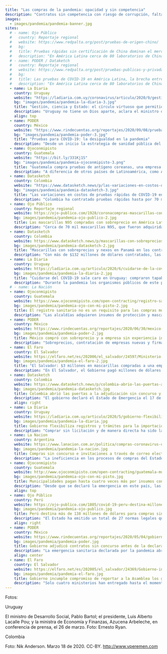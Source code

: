```yaml
---
title: "Las compras de la pandemia: opacidad y sin competencia"
description: "Contratos sin competencia con riesgo de corrupción, falta de transparencia, sobrecostos en las compras públicas y la flexibilización de los estándares de calidad en las importaciones son los principales hallazgos del análisis de cerca de 100 normas legales como parte de una investigación regional realizada por la Red de Periodistas de América Latina para la Transparencia y la Anticorrupción, conformada por OjoPúblico de Perú, la diaria de Uruguay, El Faro de El Salvador, Datasketch de Colombia, La Nación de Argentina, PODER de México y Ojoconmipisto de Guatemala."
images:
  - images/pandemia/pandemia-banner.jpg
sites:
  # - name: Ojo Público
  #   country: Reportaje regional
  #   website: https://www.redpalta.org/post/pruebas-de-origen-chino/
  #   bg: 
  #   title: Pruebas rápidas sin certificación de China dominan el mercado de América Latina
  #   description: "En América Latina cerca de 80 laboratorios de China han vendido, importado o recibido autorización para sus pruebas rápidas de Covid-19. Sin embargo, el 93% de estos test serológicos no cuentan con certificación sanitaria en su país de origen."
  # - name: PODER / Dataketch
  #   country: Reportaje regional
  #   website: https://www.redpalta.org/post/pruebas-publicas-y-privadas/
  #   bg: 
  #   title: Las pruebas de COVID-19 en América Latina, la brecha entre el sistema público y el privado
  #   description: "En América Latina cerca de 80 laboratorios de China han vendido, importado o recibido autorización para sus pruebas rápidas de Covid-19. Sin embargo, el 93% de estos test serológicos no cuentan con certificación sanitaria en su país de origen."
  - name: La Diaria
    country: Uruguay
    website: "https://ladiaria.com.uy/coronavirus/articulo/2020/9/gestion-ciencia-y-estado-el-circulo-virtuoso-que-permitio-a-uruguay-combatir-el-coronavirus/"
    bg: "images/pandemia/pandemia-la-diaria-3.jpg"
    title: "Gestión, ciencia y Estado: el círculo virtuoso que permitió a Uruguay combatir el coronavirus"
    description: "Uruguay no tiene un Dios aparte, aclara el ministro de Salud Pública de ese país, Daniel Salinas. Un Estado fuerte, un sistema de salud integrado, una accesibilidad amplia a pruebas diagnósticas y la fuerte contribución de la academia y la ciencia nacionales son algunos de los factores que explican los buenos resultados de Uruguay en la contención de la pandemia. Los laboratorios públicos de ese país realizan casi el 50% de las pruebas de Covid-19, y el 54% de los test aplicados fueron desarrollados por científicos nacionales."
    align: top
  - name: PODER
    country: México
    website: "https://www.rindecuentas.org/reportajes/2020/09/08/pruebas-para-covid-19-la-desigualdad-en-la-pandemia/"
    bg: "images/pandemia/pandemia-poder-3.jpg"
    title: "Pruebas para COVID-19: la desigualdad en la pandemia"
    description: "Desde un inicio la estrategia de sanidad pública del gobierno federal fue la de hacer pruebas moleculares únicamente y no hacer pruebas masivas, lo cual le ha traído críticas, pues según expertos, la magnitud de la pandemia queda subrepresentada. La realidad es que para aquellas personas contagiadas con el virus Sars-CoV2, la única forma de saber que lo están es a través de las pruebas, con las moleculares que son más efectivas, o con las rápidas que son más baratas pero menos exactas. Existe una tercera opción, pero sólo para quienes se atienden en hospitales militares: las pruebas compradas por la Secretaría de la Defensa Nacional (SEDENA) que son moleculares pero de tan alta tecnología que pueden arrojar un resultado en sólo 45 minutos."
  - name: Ojoconmipisto
    country: Guatemala
    website: "https://bit.ly/331Kj1S"
    bg: "images/pandemia/pandemia-ojoconmipisto-3.png"
    title: "Guatemala compra pruebas de antígeno coreanas, una empresa controla el mercado"
    description: "A diferencia de otros países de Latinoamérica, como Argentina y Perú que optan por comprar pruebas rápidas de China o Estados Unidos, Guatemala se inclina por las que proveen Boditech Med Inc, SD Biosensor y Biocredit Rapigen, fabricadas en Corea del Sur. El 96 por ciento de estos insumos registrados en  Guatecompras fueron para adquirir las de SD Biosensor, una marca que según el registro del ministerio de Salud solo lo importa Labymed S.A. Las otras dos, Rapigen y Bioditech, representan el resto"
  - name: Datasketch
    country: Colombia
    website: "https://www.datasketch.news/p/las-variaciones-en-costos-de-pruebas-rapidas-de-covid-19-en-colombia"
    bg: "images/pandemia/pandemia-datasketch-3.jpg"
    title: "Las variaciones en costos de pruebas rápidas de COVID-19 en Colombia"
    description: "Colombia ha contratado pruebas rápidas hasta por 70 mil pesos (18 dólares). Datasketch analizó 63 contratos de entidades del Estado que adquirieron pruebas de COVID-19 (PCR o rápidas) para saber cuáles son sus proveedores locales, cuántas pruebas se han comprado y de dónde vienen."
  - name: Ojo Público
    country: Reportaje regional
    website: https://ojo-publico.com/1928/coronacompras-mascarillas-con-sobreprecio-en-america-latina
    bg: images/pandemia/pandemia-ojo-publico-2.jpg
    title: Las mascarillas N95 compradas con sobreprecio en América Latina
    description: "Cerca de 70 mil mascarillas N95, que fueron adquiridas por Argentina, Colombia, México, Perú y Uruguay costaron hasta dos veces más que el valor unitario promedio de estos respiradores en la región. El sobreprecio de trece de estas adquisiciones representó un gasto adicional de más de US$250 mil por parte de las autoridades de estos países."
  - name: Datasketch
    country: Colombia
    website: https://www.datasketch.news/p/mascarillas-con-sobreprecios-y-nexos-en-panama-en-los-contratos-por-covid-19
    bg: images/pandemia/pandemia-datasketch-2.jpg
    title: "Mascarillas con sobreprecios y nexos en Panamá en los contratos por COVID-19"
    description: "Con más de $132 millones de dólares contratados, las empresas que se están llevando la mayor tajada en suministros para enfrentar la emergencia sanitaria por COVID-19 en Colombia tienen conexiones en Panamá y están vendiendo mascarillas N95 por hasta el doble del precio."
  - name: La Diaria
    country: Uruguay
    website: https://ladiaria.com.uy/articulo/2020/6/cuidarse-de-la-covid-19-sale-caro-el-estado-compra-tapabocas-al-triple-de-su-costo-de-importacion/
    bg: images/pandemia/pandemia-la-diaria-2.jpg
    title: "Cuidarse del COVID-19 sale caro en Uruguay: compraron tapabocas al triple de su costo de importación"
    description: "Durante la pandemia los organismos públicos de este país adquirieron mascarillas descartables a un precio 18 veces mayor que en 2019. En esta investigación de la diaria liderada por la Red de Periodistas de América Latina para la Transparencia y la Anticorrupción (PALTA), se constata que Uruguay paga por las mascarillas descartables un precio cuatro veces mayor a su costo de importación."
  # - name: La Nación
  - name: Ojoconmipisto
    country: Guatemala
    website: https://www.ojoconmipisto.com/open-contracting/registro-sanitario-no-es-requisito-para-las-compras-de-covid19/
    bg: images/pandemia/pandemia-ojo-con-mi-pisto-2.jpg
    title: El registro sanitario no es un requisito para las compras municipales de COVID-19
    description: "Las alcaldías adquieren insumos de protección y mascarillas a proveedores que suelen venderles materiales de construcción sin exigirles un aval sanitario. El Ministerio de Salud advierte que deben pedirlo para garantizar la calidad del producto."
  - name: PODER
    country: México
    website: https://www.rindecuentas.org/reportajes/2020/06/30/mexico-compro-insumos-para-la-covid-19-con-sobreprecios-y-a-empresa-sin-experiencia/
    bg: images/pandemia/pandemia-poder-2.jpg
    title: México compró con sobreprecio y a empresa sin experiencia insumos contra la COVID-19
    description: "Sobreprecios, contratación de empresas nuevas y firmas no relacionadas al sector salud, manchan el proceso de contratación de algunos de los insumos comprados por el gobierno federal de México y el de la Ciudad de México. Cubrebocas, mascarillas N95 y KN95 y ventiladores registran estas irregularidades."
  - name: El Faro
    country: El Salvador
    website: https://elfaro.net/es/202006/el_salvador/24597/Ministerio-de-Salud-compr%C3%B3-$3-millones-en-mascarillas-a-un-vendedor-de-porcelana-y-cer%C3%A1mica.htm
    bg: images/pandemia/pandemia-el-faro-2.jpg
    title: "El Salvador: $3 millones en mascarillas compradas a una empresa que vende porcelana y cerámica"
    description: "En El Salvador, el Gobierno pagó millones de dólares para adquirir mascarillas KN95 y mascarillas quirúrgicas con sospecha de sobreprecio a proveedores sin experiencia en la venta de insumos médicos. Entre estos destacan una empresa de cerámicas radicada en Miami y una empresa dedicada a la informática fundada por un diputado de la República aliado del gobierno Bukele."
  - name: Datasketch
    country: Colombia
    website: https://www.datasketch.news/p/colombia-abrio-las-puertas-a-la-adjudicacion-sin-concurso-y-a-la-modificacion-de-contratos
    bg: images/pandemia/pandemia-datasketch.jpg
    title: Colombia abrió las puertas a la adjudicación sin concurso y a la modificación de contratos
    description: "El gobierno declaró el Estado de Emergencia el 17 de marzo de 2020 y autorizó el procedimiento de contratación directa para las compras de bienes y servicios de emergencia de COVID-19. Al mismo tiempo ha autorizado la posibilidad de realizar adendas y modificar los contratos."
    align: right
  - name: La Diaria
    country: Uruguay
    website: https://ladiaria.com.uy/articulo/2020/5/gobierno-flexibiliza-registros-y-tramites-para-la-importacion-de-insumos-y-equipos-medicos/
    bg: images/pandemia/pandemia-la-diaria.jpg
    title: Gobierno flexibiliza registros y trámites para la importación de insumos y equipos médicos
    description: "Comprar sin licitación y de manera directa ha sido la respuesta del gobierno de este país para enfrentar la pandemia de la COVID-19. La ley vigente les permite contratar sin concurso en situaciones de emergencia, pero la duración de los trámites de ingreso al país y el registro de productos suponía un escollo que ahora han resuelto aprobando normas desde el Poder Ejecutivo."
  - name: La Nacion
    country: Argentina
    website: https://www.lanacion.com.ar/politica/compras-coronavirus-un-sistema-peligroso-deficiente-nid2360123
    bg: images/pandemia/pandemia-la-nacion.jpg
    title: Compras sin concurso e invitaciones a través de correo electrónico
    description: "La ineficiencia en los procesos de compras del Estado se agudiza en tiempos de crisis. Como otros países de la región, Argentina declaró la emergencia nacional e incorporó contrataciones directas para los bienes y servicios de la Pandemia. Pero además, implementó invitaciones directas a empresas y proveedores a través de mensajes electrónicos."
  - name: Ojoconmipisto
    country: Guatemala
    website: http://www.ojoconmipisto.com/open-contracting/guatemala-municipalidades-pagan-hasta-cuatro-veces-mas-por-insumos-contra-la-pandemia/
    bg: images/pandemia/pandemia-ojo-con-mi-pisto.jpg
    title: Municipalidades pagan hasta cuatro veces más por insumos contra la pandemia
    description: "Desde que se declaró la emergencia en este país, las autoridades locales han priorizado sus compras en insumos médicos y  productos de la canasta básica de alimentos. Sin embargo, en algunos productos como las mascarillas han pagado muy por encima de su precio en situaciones normales. La Contraloría General de Cuentas audita a seis alcaldías por los altos precios a los que se adquirieron."
    align: top
  - name: Ojo Público
    country: Perú
    website: https://ojo-publico.com/1805/covid-19-peru-destina-millones-para-compras-sin-competencia
    bg: images/pandemia/pandemia-ojo-publico.jpg
    title: Perú destina más de 138 millones de dólares para compras sin competencia para COVID-19
    description: "El Estado ha emitido un total de 27 normas legales que regulan las contrataciones públicas durante la emergencia por la pandemia. Sin embargo, la norma señala que la mayoría de estas adquisiciones podrán realizarse a través de contrataciones directas, modalidad que implica riesgos de corrupción, advierten expertos. El análisis realizado por OjoPúblico determina que hasta el momento se han realizado compras directas por US$75 millones."
    align: right
  - name: PODER
    country: México
    website: https://www.rindecuentas.org/reportajes/2020/05/04/gobierno-adjudico-contratos-sin-concurso-antes-de-la-emergencia-por-covid-19/
    bg: images/pandemia/pandemia-poder.jpg
    title: Gobierno adjudicó contratos sin concurso antes de la declaratoria de emergencia por COVID-19 
    description: "La emergencia sanitaria declarada por la pandemia abrió las puertas a la opacidad en las contrataciones públicas para hacer frente al coronavirus. El resultado: se realizaron adjudicaciones directas incluso antes de la emergencia y se suspendieron los plazos para entregar las solicitudes de acceso a la información."
    align: center
  - name: El Faro
    country: El Salvador
    website: https://elfaro.net/es/202005/el_salvador/24369/Gobierno-incumple-compromiso-de-reportar-a-la-Asamblea-los-gastos-de-emergencia.htm
    bg: images/pandemia/pandemia-el-faro.jpg
    title: Gobierno incumple compromiso de reportar a la Asamblea los gastos de emergencia
    description: "Solo cuatro ministerios han entregado hasta el momento a la Asamblea algún informe de sus gastos de emergencia por la COVID-19. El decreto 606 obliga a que todas las dependencias del Ejecutivo envíen al Legislativo “un informe detallado y completo de cada liquidación” en plazos de 30 días. Ese mandato no se cumple. Además, esos informes dicen que el Gobierno ha invertido en dos meses al menos 179 millones de dólares en bienes y servicios relacionados con la pandemia, pero solo explican con algún detalle el destino de un 20 % de esa cantidad."
---
```




Fotos:

Uruguay

El ministro de Desarrollo Social, Pablo Bartol; el presidente, Luis Alberto Lacalle Pou; y la ministra de Economía y Finanzas, Azucena Arbeleche, en conferencia de prensa, el 26 de marzo. Foto: Ernesto Ryan.

Colombia

Foto: Nik Anderson. Marzo 18 de 2020. CC-BY. http://www.vperemen.com

